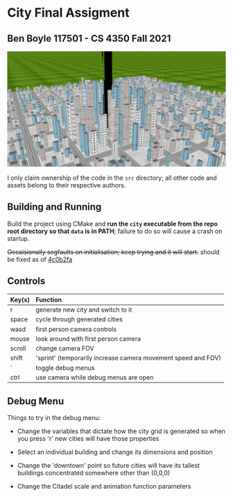 # City Final Assigment

## Ben Boyle 117501 - CS 4350 Fall 2021

![](city-preview.png)

I only claim ownership of the code in the `src` directory; all other code and assets belong to their respective authors.

## Building and Running

Build the project using CMake and **run the `city` executable from the repo root directory so that `data` is in PATH**; failure to do so will cause a crash on startup.

~~Occaisionally segfaults on initialisation; keep trying and it will start.~~ should be fixed as of [4c0b2fa](https://github.com/wavecommander/city/commit/4c0b2fa50d90bfbff66020dfd3ad9154d2ad2390)

## Controls

| Key(s) | Function                                                      |
|--------|:--------------------------------------------------------------|
| r      | generate new city and switch to it                            |
| space  | cycle through generated cities                                |
| wasd   | first person camera controls                                  |
| mouse  | look around with first person camera                          |
| scroll | change camera FOV                                             |
| shift  | 'sprint' (temporarily increase camera movement speed and FOV) |
| `      | toggle debug menus                                            |
| ctrl   | use camera while debug menus are open                         |

## Debug Menu

Things to try in the debug menu:

* Change the variables that dictate how the city grid is generated so when you press 'r' new cities will have those properties

* Select an individual building and change its dimensions and position

* Change the 'downtown' point so future cities will have its tallest buildings concentrated somewhere other than (0,0,0)

* Change the Citadel scale and animation function parameters
